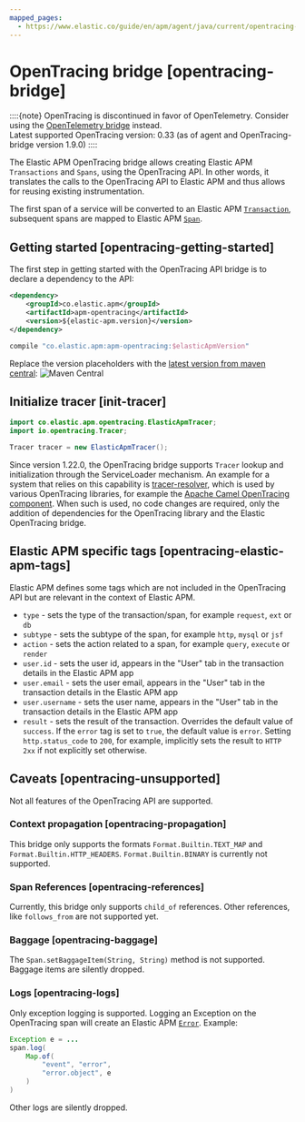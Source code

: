 ```yaml
---
mapped_pages:
  - https://www.elastic.co/guide/en/apm/agent/java/current/opentracing-bridge.html
---
```


# OpenTracing bridge [opentracing-bridge]

::::{note}
OpenTracing is discontinued in favor of OpenTelemetry. Consider using the [OpenTelemetry bridge](/reference/opentelemetry-bridge.md) instead.<br> Latest supported OpenTracing version: 0.33 (as of agent and OpenTracing-bridge version 1.9.0)
::::


The Elastic APM OpenTracing bridge allows creating Elastic APM `Transactions` and `Spans`, using the OpenTracing API. In other words, it translates the calls to the OpenTracing API to Elastic APM and thus allows for reusing existing instrumentation.

The first span of a service will be converted to an Elastic APM [`Transaction`](docs-content://solutions/observability/apps/transactions.md), subsequent spans are mapped to Elastic APM [`Span`](docs-content://solutions/observability/apps/spans.md).


## Getting started [opentracing-getting-started]

The first step in getting started with the OpenTracing API bridge is to declare a dependency to the API:

```xml
<dependency>
    <groupId>co.elastic.apm</groupId>
    <artifactId>apm-opentracing</artifactId>
    <version>${elastic-apm.version}</version>
</dependency>
```

```groovy
compile "co.elastic.apm:apm-opentracing:$elasticApmVersion"
```

Replace the version placeholders with the [latest version from maven central](https://mvnrepository.com/artifact/co.elastic.apm/apm-opentracing/latest): ![Maven Central](https://img.shields.io/maven-central/v/co.elastic.apm/apm-opentracing.svg "")


## Initialize tracer [init-tracer]

```java
import co.elastic.apm.opentracing.ElasticApmTracer;
import io.opentracing.Tracer;

Tracer tracer = new ElasticApmTracer();
```

Since version 1.22.0, the OpenTracing bridge supports `Tracer` lookup and initialization through the ServiceLoader mechanism. An example for a system that relies on this capability is [tracer-resolver](https://github.com/opentracing-contrib/java-tracerresolver), which is used by various OpenTracing libraries, for example the [Apache Camel OpenTracing component](https://camel.apache.org/components/3.7.x/others/opentracing.md). When such is used, no code changes are required, only the addition of dependencies for the OpenTracing library and the Elastic OpenTracing bridge.


## Elastic APM specific tags [opentracing-elastic-apm-tags]

Elastic APM defines some tags which are not included in the OpenTracing API but are relevant in the context of Elastic APM.

* `type` - sets the type of the transaction/span, for example `request`, `ext` or `db`
* `subtype` - sets the subtype of the span, for example `http`, `mysql` or `jsf`
* `action` - sets the action related to a span, for example `query`, `execute` or `render`
* `user.id` - sets the user id, appears in the "User" tab in the transaction details in the Elastic APM app
* `user.email` - sets the user email, appears in the "User" tab in the transaction details in the Elastic APM app
* `user.username` - sets the user name, appears in the "User" tab in the transaction details in the Elastic APM app
* `result` - sets the result of the transaction. Overrides the default value of `success`. If the `error` tag is set to `true`, the default value is `error`. Setting `http.status_code` to `200`, for example, implicitly sets the result to `HTTP 2xx` if not explicitly set otherwise.


## Caveats [opentracing-unsupported]

Not all features of the OpenTracing API are supported.


### Context propagation [opentracing-propagation]

This bridge only supports the formats `Format.Builtin.TEXT_MAP` and `Format.Builtin.HTTP_HEADERS`. `Format.Builtin.BINARY` is currently not supported.


### Span References [opentracing-references]

Currently, this bridge only supports `child_of` references. Other references, like `follows_from` are not supported yet.


### Baggage [opentracing-baggage]

The `Span.setBaggageItem(String, String)` method is not supported. Baggage items are silently dropped.


### Logs [opentracing-logs]

Only exception logging is supported. Logging an Exception on the OpenTracing span will create an Elastic APM [`Error`](docs-content://solutions/observability/apps/errors.md). Example:

```java
Exception e = ...
span.log(
    Map.of(
        "event", "error",
        "error.object", e
    )
)
```

Other logs are silently dropped.

